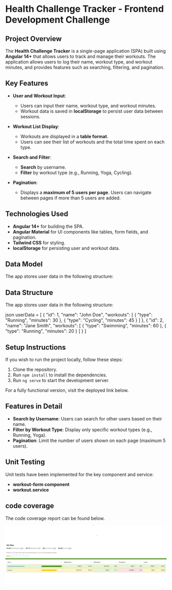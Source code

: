 # Health Challenge Tracker - Frontend Development Challenge

## Project Overview

The **Health Challenge Tracker** is a single-page application (SPA) built using **Angular 14+** that allows users to track and manage their workouts. The application allows users to log their name, workout type, and workout minutes, and provides features such as searching, filtering, and pagination.

## Key Features

- **User and Workout Input**:
  - Users can input their name, workout type, and workout minutes.
  - Workout data is saved in **localStorage** to persist user data between sessions.

- **Workout List Display**:
  - Workouts are displayed in a **table format**.
  - Users can see their list of workouts and the total time spent on each type.

- **Search and Filter**:
  - **Search** by username.
  - **Filter** by workout type (e.g., Running, Yoga, Cycling).

- **Pagination**:
  - Displays a **maximum of 5 users per page**. Users can navigate between pages if more than 5 users are added.

## Technologies Used

- **Angular 14+** for building the SPA.
- **Angular Material** for UI components like tables, form fields, and pagination.
- **Tailwind CSS** for styling.
- **localStorage** for persisting user and workout data.

## Data Model

The app stores user data in the following structure:

## Data Structure

The app stores user data in the following structure:

json
userData = [
  {
    "id": 1,
    "name": "John Doe",
    "workouts": [
      { "type": "Running", "minutes": 30 },
      { "type": "Cycling", "minutes": 45 }
    ]
  },
  {
    "id": 2,
    "name": "Jane Smith",
    "workouts": [
      { "type": "Swimming", "minutes": 60 },
      { "type": "Running", "minutes": 20 }
    ]
  }
]

## Setup Instructions 

If you wish to run the project locally, follow these steps:

1. Clone the repository.
2. Run `npm install` to install the dependencies.
3. Run `ng serve` to start the development server.

For a fully functional version, visit the deployed link below.

## Features in Detail

- **Search by Username**: Users can search for other users based on their name.
- **Filter by Workout Type**: Display only specific workout types (e.g., Running, Yoga).
- **Pagination**: Limit the number of users shown on each page (maximum 5 users).

## Unit Testing

Unit tests have been implemented for the key component and service:

- **workout-form component**
- **workout.service**

## code coverage
 The code coverage report can be found below.

![Code Coverage Report](./Health_Challenge_Tracker/src/assets/images/code_coverage_report.png)


